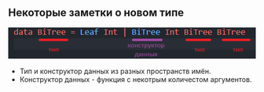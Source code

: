 ## Некоторые заметки о новом типе
![alt text](image.png)
- Тип и конструктор данных из разных пространств имён.
- Конструктор данных - функция с некотрым количестом аргументов.
